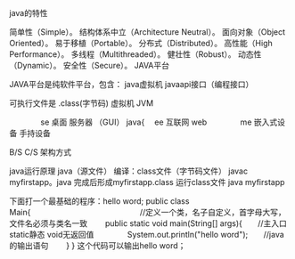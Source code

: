 java的特性

简单性（Simple）。
结构体系中立（Architecture Neutral）。
面向对象（Object Oriented）。
易于移植（Portable）。
分布式（Distributed）。
高性能（High Performance）。
多线程（Multithreaded）。
健壮性（Robust）。
动态性（Dynamic）。
安全性（Secure）。
JAVA平台
 
JAVA平台是纯软件平台，包含：
java虚拟机
javaapi接口（编程接口）
 
可执行文件是 .class(字节码)
虚拟机 JVM
 
　　　　se 桌面 服务器 （GUI）
java{ 　ee 互联网 web
　　　　me 嵌入式设备 手持设备
 
B/S C/S 架构方式
 
java运行原理
java（源文件）
编译：class文件（字节码文件）
javac myfirstapp。java
完成后形成myfirstapp.class
运行class文件
java myfirstapp
 
下面打一个最基础的程序：hello word;
public class Main{　　　　　　　　　　　　　　//定义一个类，名子自定义，首字母大写，文件名必须与类名一致
　　public static void main(String[] args){　　//主入口 static静态 void无返回值
　　　　System.out.println("hello word");　　//java的输出语句
　　}
}
这个代码可以输出hello word；
